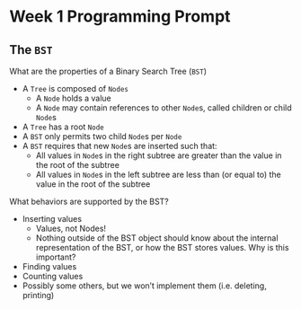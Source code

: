 # Week 1 Programming Prompt

## The `BST`

What are the properties of a Binary Search Tree (`BST`)
* A `Tree` is composed of `Nodes`
    * A `Node` holds a value
    * A `Node` may contain references to other `Node`s, called children or child `Node`s
* A `Tree` has a root `Node`
* A `BST` only permits two child `Node`s per `Node`
* A `BST` requires that new `Node`s are inserted such that:
    * All values in `Node`s in the right subtree are greater than the value in the root of the subtree
    * All values in `Node`s in the left subtree are less than (or equal to) the value in the root of the subtree 

What behaviors are supported by the BST?
* Inserting values
    * Values, not Nodes! 
    * Nothing outside of the BST object should know about the internal representation of the BST, or how the BST stores values. Why is this important?
* Finding values
* Counting values
* Possibly some others, but we won’t implement them (i.e. deleting, printing)